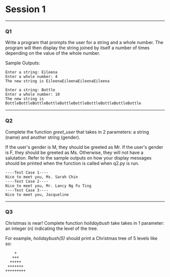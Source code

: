 <b><h1>Session 1</h1></b>
<hr>
<h3>Q1</h3>
Write a program that  prompts the user for a string and a whole number. The program will then display the string joined by itself a number of times depending on the value of the whole number.

Sample Outputs:
```
Enter a string: Eileena
Enter a whole number: 4
The new string is EileenaEileenaEileenaEileena
```
```
Enter a string: Bottle
Enter a whole number: 10
The new string is BottleBottleBottleBottleBottleBottleBottleBottleBottleBottle
```
<hr>
<h3>Q2</h3>
Complete the function <i>greet_user</i> that takes in 2 parameters: a string (name) and another string (gender).

If the user's gender is M, they should be greeted as Mr.
If the user's gender is F, they should be greeted as Ms.
Otherwise, they will not have a salutation. Refer to the sample outputs on how your display messages should be printed when the function is called when q2.py is run.
```
----Test Case 1----
Nice to meet you, Ms. Sarah Chin
----Test Case 2----
Nice to meet you, Mr. Lancy Ng Fu Ting
----Test Case 3----
Nice to meet you, Jacqueline
```
<hr>
<h3>Q3</h3>
Christmas is near! Complete function <i>holidaybush</i> take takes in 1 parameter: an integer (n) indicating the level of the tree. 

For example, <i>holidaybush(5)</i> should print a Christmas tree of 5 levels like so:
 ```
     +
    +++
   +++++
  +++++++
 +++++++++
```